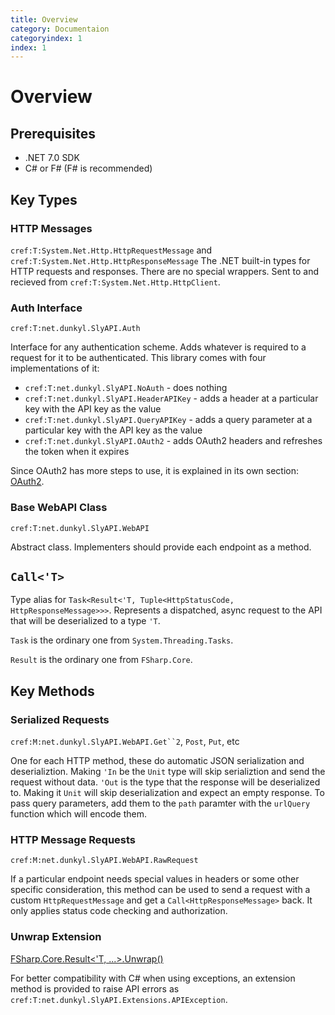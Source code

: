 ```yaml
---
title: Overview
category: Documentaion
categoryindex: 1
index: 1
---
```


# Overview

## Prerequisites

 - .NET 7.0 SDK
 - C# or F# (F# is recommended)

## Key Types

### HTTP Messages
`cref:T:System.Net.Http.HttpRequestMessage` and `cref:T:System.Net.Http.HttpResponseMessage`
The .NET built-in types for HTTP requests and responses. There are no special wrappers.
Sent to and recieved from `cref:T:System.Net.Http.HttpClient`.

### Auth Interface
`cref:T:net.dunkyl.SlyAPI.Auth`

Interface for any authentication scheme. Adds whatever is required to a request for it to be authenticated.
This library comes with four implementations of it:

 - `cref:T:net.dunkyl.SlyAPI.NoAuth` - does nothing
 - `cref:T:net.dunkyl.SlyAPI.HeaderAPIKey` - adds a header at a particular key with the API key as the value
 - `cref:T:net.dunkyl.SlyAPI.QueryAPIKey` - adds a query parameter at a particular key with the API key as the value
 - `cref:T:net.dunkyl.SlyAPI.OAuth2` - adds OAuth2 headers and refreshes the token when it expires
 
Since OAuth2 has more steps to use, it is explained in its own section: [OAuth2](oauth2.md).

### Base WebAPI Class
`cref:T:net.dunkyl.SlyAPI.WebAPI`

Abstract class. Implementers should provide each endpoint as a method.

## `Call<'T>`
Type alias for `Task<Result<'T, Tuple<HttpStatusCode, HttpResponseMessage>>>`. Represents a dispatched, async request to the API that will be deserialized to a type `'T`.

`Task` is the ordinary one from `System.Threading.Tasks`.

`Result` is the ordinary one from `FSharp.Core`.

## Key Methods

### Serialized Requests
```cref:M:net.dunkyl.SlyAPI.WebAPI.Get``2```, `Post`, `Put`, etc

One for each HTTP method, these do automatic JSON serialization and deserializtion. Making `'In` be the `Unit` type will skip serializtion and send the request without data. `'Out` is the type that the response will be deserialized to. Making it `Unit` will skip deserialization and expect an empty response. To pass query parameters, add them to the `path` paramter with  the `urlQuery` function which will encode them.

### HTTP Message Requests
`cref:M:net.dunkyl.SlyAPI.WebAPI.RawRequest`

If a particular endpoint needs special values in headers or some other specific consideration, this method can be used to send a request with a custom `HttpRequestMessage` and get a `Call<HttpResponseMessage>` back. It only applies status code checking and authorization.

### Unwrap Extension
[FSharp.Core.Result<'T, ...>.Unwrap()](net-dunkyl-slyapi-extensions.html)

For better compatibility with C# when using exceptions, an extension method is provided to raise API errors as `cref:T:net.dunkyl.SlyAPI.Extensions.APIException`.